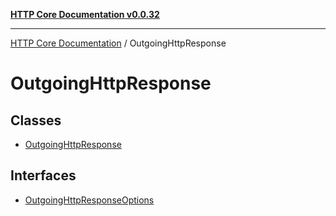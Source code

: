 [**HTTP Core Documentation v0.0.32**](../README.md)

***

[HTTP Core Documentation](../modules.md) / OutgoingHttpResponse

# OutgoingHttpResponse

## Classes

- [OutgoingHttpResponse](classes/OutgoingHttpResponse.md)

## Interfaces

- [OutgoingHttpResponseOptions](interfaces/OutgoingHttpResponseOptions.md)
